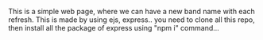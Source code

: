 This is a simple web page, where we can have a new band name with each refresh. This is made by using ejs, express..
you need to clone all this repo, then install all the package of express using "npm i" command...
